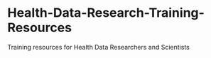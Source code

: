# Health-Data-Research-Training-Resources
Training resources for Health Data Researchers and Scientists
